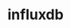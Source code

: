 <!-- generated by markdown-notes-tree -->

# influxdb

<!-- optional markdown-notes-tree directory description starts here -->

<!-- optional markdown-notes-tree directory description ends here -->

